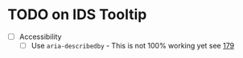 # TODO on IDS Tooltip

- [ ] Accessibility
  - [ ] Use `aria-describedby` - This is not 100% working yet see [179](https://github.com/elix/elix/issues/179)
